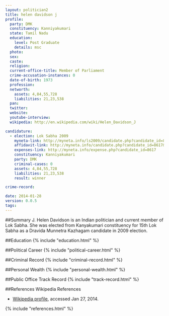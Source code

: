 ```yaml
---
layout: politician2
title: helen davidson j
profile: 
  party: DMK
  constituency: Kanniyakumari
  state: Tamil Nadu
  education: 
    level: Post Graduate
    details: msc
  photo: 
  sex: 
  caste: 
  religion: 
  current-office-title: Member of Parliament
  crime-accusation-instances: 0
  date-of-birth: 1973
  profession: 
  networth: 
    assets: 4,84,55,728
    liabilities: 21,23,538
  pan: 
  twitter: 
  website: 
  youtube-interview: 
  wikipedia: http://en.wikipedia.com/wiki/Helen_Davidson_J

candidature: 
  - election: Lok Sabha 2009
    myneta-link: http://myneta.info/ls2009/candidate.php?candidate_id=8617
    affidavit-link: http://myneta.info/candidate.php?candidate_id=8617&scan=original
    expenses-link: http://myneta.info/expense.php?candidate_id=8617
    constituency: Kanniyakumari 
    party: DMK
    criminal-cases: 0
    assets: 4,84,55,728
    liabilities: 21,23,538
    result: winner 

crime-record: 

date: 2014-01-28
version: 0.0.5
tags: 
---
```

##Summary
J. Helen Davidson is an Indian politician and current member of Lok Sabha. She was elected from Kanyakumari constituency for 15th Lok Sabha as a Dravida Munnetra Kazhagam candidate in 2009 election.


##Education
{% include "education.html" %}


##Political Career
{% include "political-career.html" %}


##Criminal Record
{% include "criminal-record.html" %}


##Personal Wealth
{% include "personal-wealth.html" %}


##Public Office Track Record
{% include "track-record.html" %}


##References
Wikipedia References
- [Wikipedia profile]({{page.profile.wikipedia}}), accessed Jan 27, 2014.



{% include "references.html" %}